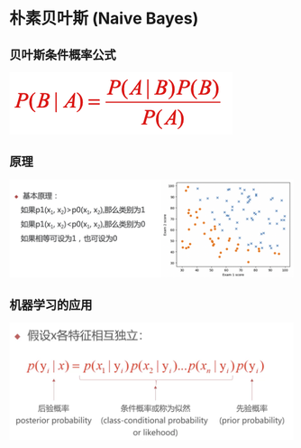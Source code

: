 # 朴素贝叶斯 (Naive Bayes)

## 贝叶斯条件概率公式

![](Images/1.png)

## 原理

![](Images/2.png)

## 机器学习的应用

![](Images/3.png)